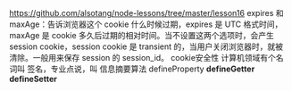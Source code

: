 https://github.com/alsotang/node-lessons/tree/master/lesson16
expires 和 maxAge：告诉浏览器这个 cookie 什么时候过期，expires 是 UTC 格式时间，maxAge 是 cookie 多久后过期的相对时间。当不设置这两个选项时，会产生 session cookie，session cookie 是 transient 的，当用户关闭浏览器时，就被清除。一般用来保存 session 的 session_id。
cookie安全性 计算机领域有个名词叫 签名，专业点说，叫 信息摘要算法
defineProperty
__defineGetter__ __defineSetter__

